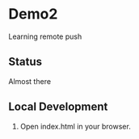 # Demo2

Learning remote push

## Status

Almost there

## Local Development

1. Open index.html in your browser.